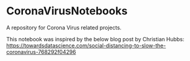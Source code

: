 # CoronaVirusNotebooks
A repository for Corona Virus related projects.

This notebook was inspired by the below blog post by Christian Hubbs:
https://towardsdatascience.com/social-distancing-to-slow-the-coronavirus-768292f04296
